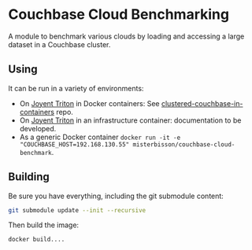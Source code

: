 # Couchbase Cloud Benchmarking

A module to benchmark various clouds by loading and accessing a large dataset in a Couchbase cluster.

## Using

It can be run in a variety of environments:

- On [Joyent Triton](https://www.joyent.com/) in Docker containers: See [clustered-couchbase-in-containers](https://github.com/misterbisson/clustered-couchbase-in-containers) repo.
- On [Joyent Triton](https://www.joyent.com/) in an infrastructure container: documentation to be developed.
- As a generic Docker container `docker run -it -e "COUCHBASE_HOST=192.168.130.55" misterbisson/couchbase-cloud-benchmark`.


## Building

Be sure you have everything, including the git submodule content:

```bash
git submodule update --init --recursive
```

Then build the image:

```bash
docker build....
```